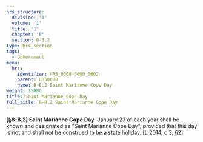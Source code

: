 ```yaml
---
hrs_structure:
  division: '1'
  volume: '1'
  title: '1'
  chapter: '8'
  section: 8-8.2
type: hrs_section
tags:
  - Government
menu:
  hrs:
    identifier: HRS_0008-0008_0002
    parent: HRS0008
    name: 8-8.2 Saint Marianne Cope Day
weight: 15080
title: Saint Marianne Cope Day
full_title: 8-8.2 Saint Marianne Cope Day
---
```

**[§8-8.2] Saint Marianne Cope Day.** January 23 of each year shall be known and designated as "Saint Marianne Cope Day", provided that this day is not and shall not be construed to be a state holiday. [L 2014, c 3, §2]